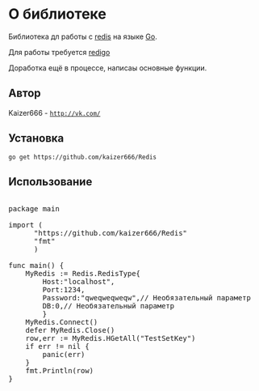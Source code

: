 # О библиотеке

Библиотека дл работы с [redis](http://redis.io) на языке [Go](http://golang.org/).

Для работы требуется [redigo](!https://github.com/garyburd/redigo/)

Доработка ещё в процессе, написаы основные функции.
## Автор

Kaizer666 - [`http://vk.com/`](http://vk.com/id_00000000000000000000000000)

## Установка

    go get https://github.com/kaizer666/Redis
    
## Использование

<pre>

package main

import (
      "https://github.com/kaizer666/Redis"
      "fmt"
      )

func main() {
    MyRedis := Redis.RedisType{
        Host:"localhost",
        Port:1234,
        Password:"qweqweqweqw",// Необязательный параметр
        DB:0,// Необязательный параметр
        }
    MyRedis.Connect()
    defer MyRedis.Close()
    row,err := MyRedis.HGetAll("TestSetKey")
    if err != nil {
        panic(err)
    }
    fmt.Println(row)
}

</pre>



